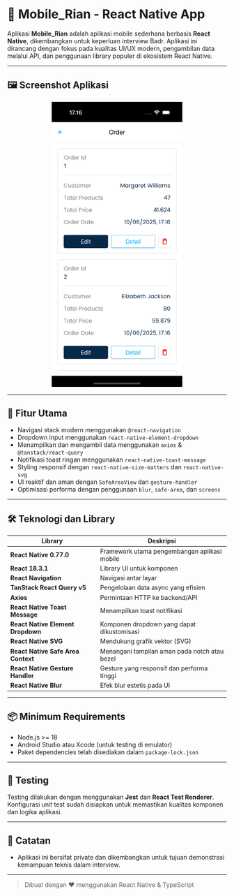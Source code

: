 # 📱 Mobile_Rian - React Native App

Aplikasi **Mobile_Rian** adalah aplikasi mobile sederhana berbasis **React Native**, dikembangkan untuk keperluan interview Badr. Aplikasi ini dirancang dengan fokus pada kualitas UI/UX modern, pengambilan data melalui API, dan penggunaan library populer di ekosistem React Native.

---

## 🖼️ Screenshot Aplikasi

<p align="center">
  <img src="src/assets/screenshots/screenshot-iphone.png" alt="Screenshot Mobile_Rian" width="300" />
</p>

---

## 🚀 Fitur Utama

- Navigasi stack modern menggunakan `@react-navigation`
- Dropdown input menggunakan `react-native-element-dropdown`
- Menampilkan dan mengambil data menggunakan `axios` & `@tanstack/react-query`
- Notifikasi toast ringan menggunakan `react-native-toast-message`
- Styling responsif dengan `react-native-size-matters` dan `react-native-svg`
- UI reaktif dan aman dengan `SafeAreaView` dan `gesture-handler`
- Optimisasi performa dengan penggunaan `blur`, `safe-area`, dan `screens`

---

## 🛠️ Teknologi dan Library

| Library                            | Deskripsi                                     |
| ---------------------------------- | --------------------------------------------- |
| **React Native 0.77.0**            | Framework utama pengembangan aplikasi mobile  |
| **React 18.3.1**                   | Library UI untuk komponen                     |
| **React Navigation**               | Navigasi antar layar                          |
| **TanStack React Query v5**        | Pengelolaan data async yang efisien           |
| **Axios**                          | Permintaan HTTP ke backend/API                |
| **React Native Toast Message**     | Menampilkan toast notifikasi                  |
| **React Native Element Dropdown**  | Komponen dropdown yang dapat dikustomisasi    |
| **React Native SVG**               | Mendukung grafik vektor (SVG)                 |
| **React Native Safe Area Context** | Menangani tampilan aman pada notch atau bezel |
| **React Native Gesture Handler**   | Gesture yang responsif dan performa tinggi    |
| **React Native Blur**              | Efek blur estetis pada UI                     |

---

## 📦 Minimum Requirements

- Node.js >= 18
- Android Studio atau Xcode (untuk testing di emulator)
- Paket dependencies telah disediakan dalam `package-lock.json`

---

## 🧪 Testing

Testing dilakukan dengan menggunakan **Jest** dan **React Test Renderer**. Konfigurasi unit test sudah disiapkan untuk memastikan kualitas komponen dan logika aplikasi.

---

## 📌 Catatan

- Aplikasi ini bersifat private dan dikembangkan untuk tujuan demonstrasi kemampuan teknis dalam interview.

---

> Dibuat dengan ❤️ menggunakan React Native & TypeScript
